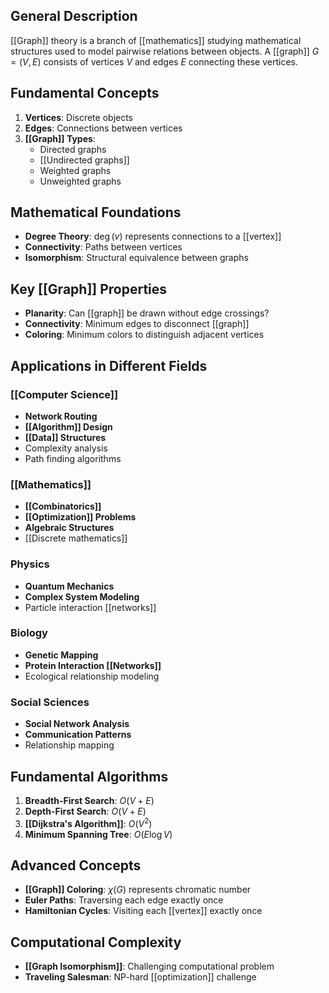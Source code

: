 ## General Description

[[Graph]] theory is a branch of [[mathematics]] studying mathematical structures used to model pairwise relations between objects. A [[graph]] $G = (V, E)$ consists of vertices $V$ and edges $E$ connecting these vertices.

## Fundamental Concepts

1. **Vertices**: Discrete objects
2. **Edges**: Connections between vertices
3. **[[Graph]] Types**:
    - Directed graphs
    - [[Undirected graphs]]
    - Weighted graphs
    - Unweighted graphs

## Mathematical Foundations

- **Degree Theory**: $\deg(v)$ represents connections to a [[vertex]]
- **Connectivity**: Paths between vertices
- **Isomorphism**: Structural equivalence between graphs

## Key [[Graph]] Properties

- **Planarity**: Can [[graph]] be drawn without edge crossings?
- **Connectivity**: Minimum edges to disconnect [[graph]]
- **Coloring**: Minimum colors to distinguish adjacent vertices

## Applications in Different Fields

### [[Computer Science]]

- **Network Routing**
- **[[Algorithm]] Design**
- **[[Data]] Structures**
- Complexity analysis
- Path finding algorithms

### [[Mathematics]]

- **[[Combinatorics]]**
- **[[Optimization]] Problems**
- **Algebraic Structures**
- [[Discrete mathematics]]

### Physics

- **Quantum Mechanics**
- **Complex System Modeling**
- Particle interaction [[networks]]

### Biology

- **Genetic Mapping**
- **Protein Interaction [[Networks]]**
- Ecological relationship modeling

### Social Sciences

- **Social Network Analysis**
- **Communication Patterns**
- Relationship mapping

## Fundamental Algorithms

1. **Breadth-First Search**: $O(V+E)$
2. **Depth-First Search**: $O(V+E)$
3. **[[Dijkstra's Algorithm]]**: $O(V^2)$
4. **Minimum Spanning Tree**: $O(E \log V)$

## Advanced Concepts

- **[[Graph]] Coloring**: $\chi(G)$ represents chromatic number
- **Euler Paths**: Traversing each edge exactly once
- **Hamiltonian Cycles**: Visiting each [[vertex]] exactly once

## Computational Complexity

- **[[Graph Isomorphism]]**: Challenging computational problem
- **Traveling Salesman**: NP-hard [[optimization]] challenge